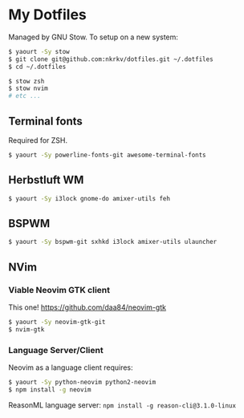 # My Dotfiles

Managed by GNU Stow. To setup on a new system:

```bash
$ yaourt -Sy stow
$ git clone git@github.com:nkrkv/dotfiles.git ~/.dotfiles
$ cd ~/.dotfiles

$ stow zsh
$ stow nvim
# etc ...
```

## Terminal fonts

Required for ZSH.

```bash
$ yaourt -Sy powerline-fonts-git awesome-terminal-fonts
```

## Herbstluft WM

```bash
$ yaourt -Sy i3lock gnome-do amixer-utils feh
```

## BSPWM

```bash
$ yaourt -Sy bspwm-git sxhkd i3lock amixer-utils ulauncher
```

## NVim

### Viable Neovim GTK client

This one! https://github.com/daa84/neovim-gtk

```bash
$ yaourt -Sy neovim-gtk-git
$ nvim-gtk
```

### Language Server/Client

Neovim as a language client requires:

```bash
$ yaourt -Sy python-neovim python2-neovim
$ npm install -g neovim
```

ReasonML language server: `npm install -g reason-cli@3.1.0-linux`
